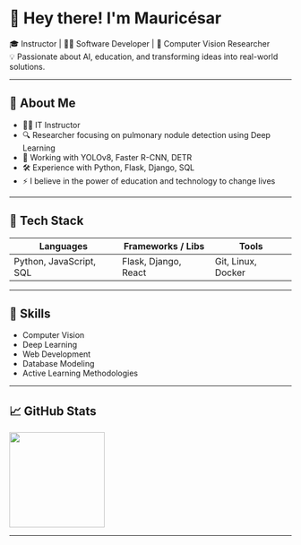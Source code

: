# 👋 Hey there! I'm Mauricésar

🎓 Instructor | 👨‍💻 Software Developer | 🔬 Computer Vision Researcher  
💡 Passionate about AI, education, and transforming ideas into real-world solutions.

---

## 🚀 About Me
- 👨‍🏫 IT Instructor
- 🔍 Researcher focusing on pulmonary nodule detection using Deep Learning
- 🧠 Working with YOLOv8, Faster R-CNN, DETR
- 🛠️ Experience with Python, Flask, Django, SQL
- ⚡ I believe in the power of education and technology to change lives

---

## 🔧 Tech Stack

| Languages | Frameworks / Libs | Tools |
|-----------|------------------|-------|
| Python, JavaScript, SQL | Flask, Django, React | Git, Linux, Docker |

---

## 🧠 Skills
- Computer Vision
- Deep Learning
- Web Development
- Database Modeling
- Active Learning Methodologies

---

## 📈 GitHub Stats
<div>
  <img height="170em" src="https://github-readme-stats.vercel.app/api/top-langs/?username=mauricesar&layout=compact&theme=tokyonight"/>
</div>

---
